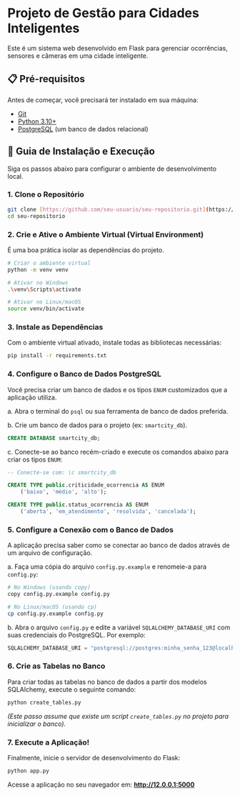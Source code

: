# Projeto de Gestão para Cidades Inteligentes

Este é um sistema web desenvolvido em Flask para gerenciar ocorrências, sensores e câmeras em uma cidade inteligente.

## 📋 Pré-requisitos

Antes de começar, você precisará ter instalado em sua máquina:
* [Git](https://git-scm.com/)
* [Python 3.10+](https://www.python.org/)
* [PostgreSQL](https://www.postgresql.org/) (um banco de dados relacional)

## 🚀 Guia de Instalação e Execução

Siga os passos abaixo para configurar o ambiente de desenvolvimento local.

### 1. Clone o Repositório
```bash
git clone [https://github.com/seu-usuario/seu-repositorio.git](https://github.com/seu-usuario/seu-repositorio.git)
cd seu-repositorio
```

### 2. Crie e Ative o Ambiente Virtual (Virtual Environment)

É uma boa prática isolar as dependências do projeto.

```bash
# Criar o ambiente virtual
python -m venv venv

# Ativar no Windows
.\venv\Scripts\activate

# Ativar no Linux/macOS
source venv/bin/activate
```

### 3. Instale as Dependências

Com o ambiente virtual ativado, instale todas as bibliotecas necessárias:
```bash
pip install -r requirements.txt
```

### 4. Configure o Banco de Dados PostgreSQL

Você precisa criar um banco de dados e os tipos `ENUM` customizados que a aplicação utiliza.

a. Abra o terminal do `psql` ou sua ferramenta de banco de dados preferida.

b. Crie um banco de dados para o projeto (ex: `smartcity_db`).
```sql
CREATE DATABASE smartcity_db;
```

c. Conecte-se ao banco recém-criado e execute os comandos abaixo para criar os tipos `ENUM`:
```sql
-- Conecte-se com: \c smartcity_db

CREATE TYPE public.criticidade_ocorrencia AS ENUM
    ('baixo', 'médio', 'alto');

CREATE TYPE public.status_ocorrencia AS ENUM
    ('aberta', 'em_atendimento', 'resolvida', 'cancelada');
```

### 5. Configure a Conexão com o Banco de Dados

A aplicação precisa saber como se conectar ao banco de dados através de um arquivo de configuração.

a. Faça uma cópia do arquivo `config.py.example` e renomeie-a para `config.py`:
```bash
# No Windows (usando copy)
copy config.py.example config.py

# No Linux/macOS (usando cp)
cp config.py.example config.py
```

b. Abra o arquivo `config.py` e edite a variável `SQLALCHEMY_DATABASE_URI` com suas credenciais do PostgreSQL. Por exemplo:
```python
SQLALCHEMY_DATABASE_URI = "postgresql://postgres:minha_senha_123@localhost:5432/smartcity_db"
```

### 6. Crie as Tabelas no Banco

Para criar todas as tabelas no banco de dados a partir dos modelos SQLAlchemy, execute o seguinte comando:

```bash
python create_tables.py
```
*(Este passo assume que existe um script `create_tables.py` no projeto para inicializar o banco).*


### 7. Execute a Aplicação!

Finalmente, inicie o servidor de desenvolvimento do Flask:
```bash
python app.py
```
Acesse a aplicação no seu navegador em: **http://12.0.0.1:5000**
